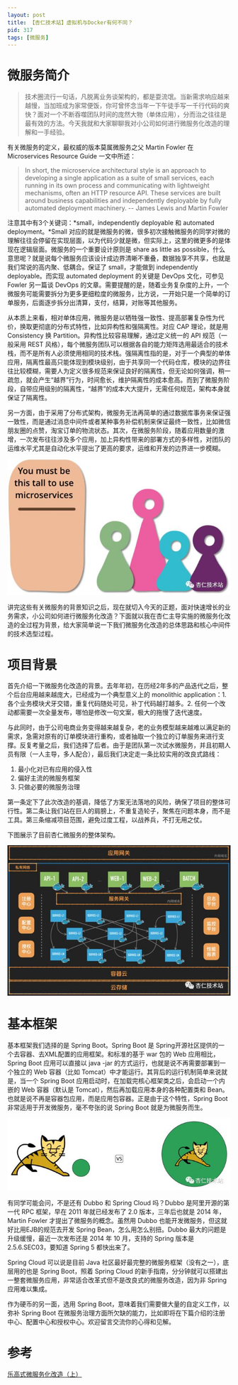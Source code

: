 ```yaml
---
layout: post
title: 【杏仁技术站】虚拟机与Docker有何不同？
pid: 317
tags: [微服务]
---
```


# 微服务简介

> 技术圈流行一句话，凡脱离业务谈架构的，都是耍流氓。当新需求响应越来越慢，当加班成为家常便饭，你可曾怀念当年一下午徒手写一千行代码的爽快？面对一个不断吞噬团队时间的庞然大物（单体应用），分而治之往往是最有效的方法。今天我就和大家聊聊我对小公司如何进行微服务化改造的理解和一手经验。

有关微服务的定义，最权威的版本莫属微服务之父 Martin Fowler 在 Microservices Resource Guide 一文中所述：

> In short, the microservice architectural style is an approach to developing a single application as a suite of small services, each running in its own process and communicating with lightweight mechanisms, often an HTTP resource API. These services are built around business capabilities and independently deployable by fully automated deployment machinery. -- James Lewis and Martin Fowler

注意其中有3个关键词：*small，independently deployable 和 automated deployment。*Small 对应的就是微服务的微，很多初次接触微服务的同学对微的理解往往会停留在实现层面，以为代码少就是微，但实际上，这里的微更多的是体现在逻辑层面。微服务的一个重要设计原则是 share as little as possible，什么意思呢？就是说每个微服务应该设计成边界清晰不重叠，数据独享不共享，也就是我们常说的高内聚、低耦合。保证了 small，才能做到 independently deployable。而实现 automated deployment 的关键是 DevOps 文化，可参见 Fowler 另一篇谈 DevOps 的文章。需要提醒的是，随着业务复杂度的上升，一个微服务可能需要拆分为更多更细粒度的微服务，比方说，一开始只是一个简单的订单服务，后面逐步拆分出清算，支付，结算，对账等其他服务。

从本质上来看，相对单体应用，微服务是以牺牲强一致性、提高部署复杂性为代价，换取更彻底的分布式特性，比如异构性和强隔离性。对应 CAP 理论，就是用 Consistency 换 Partition。异构性比较容易理解，通过定义统一的 API 规范（一般采用 REST 风格），每个微服务团队可以根据各自的能力矩阵选用最适合的技术栈，而不是所有人必须使用相同的技术栈。强隔离性指的是，对于一个典型的单体应用，隔离性最高只能体现到模块级别，由于共享同一个代码仓库，模块的边界往往比较模糊，需要人为定义很多规范来保证良好的隔离性，但无论如何强调，稍一疏忽，就会产生“越界”行为，时间愈长，维护隔离性的成本愈高。而到了微服务阶段，自带应用级别的隔离性，“越界”的成本大大提升，无需任何规范，架构本身就保证了隔离性。

另一方面，由于采用了分布式架构，微服务无法再简单的通过数据库事务来保证强一致性，而是通过消息中间件或者某种事务补偿机制来保证最终一致性，比如微信朋友圈的点赞，淘宝订单的物流状态。其次，在微服务阶段，随着应用数量的激增，一次发布往往涉及多个应用，加上异构性带来的部署方式的多样性，对团队的运维水平尤其是自动化水平提出了更高的要求，运维和开发的边界进一步模糊。

![](/uploads/2018/12/12-06.jpg)

讲完这些有关微服务的背景知识之后，现在就切入今天的正题，面对快速增长的业务需求，小公司如何进行微服务化改造？下面就以我在杏仁主导实施的微服务化改造的全过程为背景，给大家简单说一下我们微服务化改造的总体思路和核心中间件的技术选型过程。

# 项目背景

首先介绍一下微服务化改造的背景。去年年初，在历经2年多的产品迭代之后，整个后台应用越来越庞大，已经成为一个典型意义上的 monolithic application：1. 各个业务模块犬牙交错，重复代码随处可见，补丁代码越打越多。2. 任何一个改动都需要一次全量发布，哪怕是修改一句文案，极大的拖慢了迭代速度。

与此同时，由于公司电商业务变得越来越复杂，老的业务模型越来越难以满足新的需求，急需对原有的订单模块进行重构，或者抽取一个独立的订单服务来进行支撑。反复考量之后，我们选择了后者。由于是团队第一次试水微服务，并且初期人员有限（一人主导，多人配合），最后我们决定走一条比较实用的改良式路线：

1. 最小化对已有应用的侵入性
2. 偏好主流的微服务框架
3. 只做必要的微服务治理

第一条定下了此次改造的基调，降低了方案无法落地的风险，确保了项目的整体可行性。第二条让我们站在巨人的肩膀上，不重复造轮子，聚焦在问题本身，而不是工具。第三条缩减项目范围，避免过度工程，以战养兵，不打无用之仗。

下图展示了目前杏仁微服务的整体架构。

![](/uploads/2018/12/12-07.jpg)

# 基本框架

基本框架我们选择的是 Spring Boot。Spring Boot 是 Spring开源社区提供的一个去容器、去XML配置的应用框架。和标准的基于 war 包的 Web 应用相比，Spring Boot 应用可以直接以 java -jar 的方式运行，也就是说不再需要部署到一个独立的 Web 容器（比如 Tomcat）中才能运行。其背后的运行机制简单来说就是，当一个 Spring Boot 应用启动时，在加载完核心框架类之后，会启动一个内嵌的 Web 容器（默认是 Tomcat），然后再加载应用本身的各种配置类和 Bean。也就是说不再是容器包应用，而是应用包容器。正是由于这个特性，Spring Boot 非常适用于开发微服务，毫不夸张的说 Spring Boot 就是为微服务而生。

![](/uploads/2018/12/12-08.jpg)

有同学可能会问，不是还有 Dubbo 和 Spring Cloud 吗？Dubbo 是阿里开源的第一代 RPC 框架，早在 2011 年就已经发布了 2.0 版本，三年后也就是 2014 年，Martin Fowler 才提出了微服务的概念。虽然用 Dubbo 也能开发微服务，但这就好比用EJB的规范去开发 Spring Bean，怎么用怎么别扭。Dubbo 最大的问题是升级缓慢，最近一次发布还是 2014 年 10 月，支持的 Spring 版本是 2.5.6.SEC03，要知道 Spring 5 都快出来了。

Spring Cloud 可以说是目前 Java 社区最好最完整的微服务框架（没有之一），底层用的也是 Spring Boot，照着 Spring Cloud 的新手指南，分分钟就可以搭建出一整套微服务应用，非常适合改革式但不是改良式的微服务改造，因为非 Spring 应用难以集成。

作为硬币的另一面，选用 Spring Boot，意味着我们需要做大量的自定义工作，以弥补 Spring Boot 在微服务治理方面所欠缺的能力，比如即将在下篇介绍的注册中心、配置中心和授权中心。欢迎留言交流你的心得和见解。

# 参考

[乐高式微服务化改造（上）](https://mp.weixin.qq.com/s/KUGdGOrr0_5fwkrvhbI_aA)
